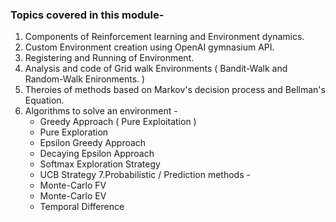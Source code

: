 ### Topics covered in this module-
1. Components of Reinforcement learning and Environment dynamics.
2. Custom Environment creation using OpenAI gymnasium API.
3. Registering and Running of Environment.
4. Analysis and code of Grid walk Environments ( Bandit-Walk and Random-Walk Enironments. )
5. Theroies of methods based on Markov's decision process and Bellman's Equation.
6. Algorithms to solve an environment -
     * Greedy Approach ( Pure Exploitation )
     * Pure Exploration
     * Epsilon Greedy Approach
     * Decaying Epsilon Approach
     * Softmax Exploration Strategy
     * UCB Strategy
7.Probabilistic / Prediction methods -
     * Monte-Carlo FV
     * Monte-Carlo EV
     * Temporal Difference 
